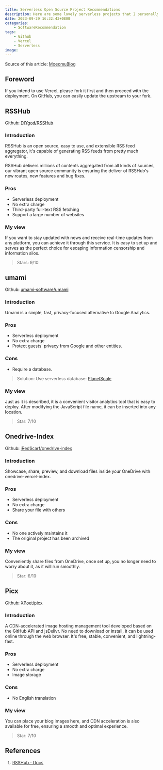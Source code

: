```yaml
---
title: Serverless Open Source Project Recommendations
description: Here are some lovely serverless projects that I personally prefer! Please feel free to explore and enjoy them!
date: 2023-09-29 16:32:43+0800
categories:
    - SoftwareRecommendation
tags:
    - Github
    - Vercel
    - Serverless
image: 
---
```


Source of this article: [MoeomuBlog](/posts/serverless-open-source-projects-recommendation/)

## Foreword

If you intend to use Vercel, please fork it first and then proceed with the deployment. On GitHub, you can easily update the upstream to your fork.

## RSSHub

Github: [DIYgod/RSSHub](https://github.com/DIYgod/RSSHub)

### Introduction

RSSHub is an open source, easy to use, and extensible RSS feed aggregator, it's capable of generating RSS feeds from pretty much everything.

RSSHub delivers millions of contents aggregated from all kinds of sources, our vibrant open source community is ensuring the deliver of RSSHub's new routes, new features and bug fixes.

### Pros

- Serverless deployment
- No extra charge
- Third-party full-text RSS fetching
- Support a large number of websites

### My view

If you want to stay updated with news and receive real-time updates from any platform, you can achieve it through this service. It is easy to set up and serves as the perfect choice for escaping information censorship and information silos.

> Stars: 9/10

## umami

Github: [umami-software/umami](https://github.com/umami-software/umami)

### Introduction

Umami is a simple, fast, privacy-focused alternative to Google Analytics.

### Pros

- Serverless deployment
- No extra charge
- Protect guests' privacy from Google and other entities.

### Cons

- Require a database.

> Solution: Use serverless database: [PlanetScale](https://planetscale.com/)

### My view

Just as it is described, it is a convenient visitor analytics tool that is easy to deploy. After modifying the JavaScript file name, it can be inserted into any location.

> Star: 7/10

## Onedrive-Index

Github: [iRedScarf/onedrive-index](https://github.com/iRedScarf/onedrive-index)

### Introduction

Showcase, share, preview, and download files inside your OneDrive with onedrive-vercel-index.

### Pros

- Serverless deployment
- No extra charge
- Share your file with others

### Cons

- No one actively maintains it
- The original project has been archived

### My view

Conveniently share files from OneDrive, once set up, you no longer need to worry about it, as it will run smoothly.

> Star: 6/10

## Picx

Github: [XPoet/picx](https://github.com/Moeomu/picx)

### Introduction

A CDN-accelerated image hosting management tool developed based on the GitHub API and jsDelivr. No need to download or install, it can be used online through the web browser. It's free, stable, convenient, and lightning-fast.

### Pros

- Serverless deployment
- No extra charge
- Image storage

### Cons

- No English translation

### My view

You can place your blog images here, and CDN acceleration is also available for free, ensuring a smooth and optimal experience.

> Star: 7/10

## References

1. [RSSHub - Docs](https://docs.rsshub.app/)
